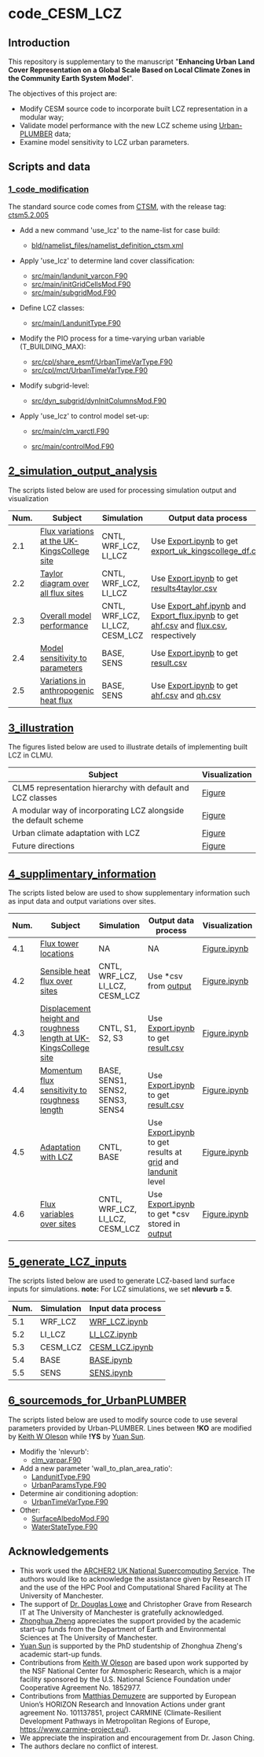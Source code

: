 # code_CESM_LCZ

## Introduction

This repository is supplementary to the manuscript "**Enhancing Urban Land Cover Representation on a Global Scale Based on Local Climate Zones in the Community Earth System Model**".

The objectives of this project are:

- Modify CESM source code to incorporate built LCZ representation in a modular way;
- Validate model performance with the new LCZ scheme using [Urban-PLUMBER](https://urban-plumber.github.io/) data;
- Examine model sensitivity to LCZ urban parameters.



## Scripts and data

### [1_code_modification](./1_code_modification)

The standard source code comes from [CTSM](https://github.com/ESCOMP/CTSM), with the release tag: [ctsm5.2.005](https://github.com/ESCOMP/CTSM/tree/ctsm5.2.005)

- Add a new command 'use_lcz' to the name-list for case build:
  - [‎bld/namelist_files/namelist_definition_ctsm.xml](./1_code_modification/bld/namelist_files/namelist_definition_ctsm.xml)

- Apply 'use_lcz' to determine land cover classification:
  - [src/main/landunit_varcon.F90](./1_code_modification/src/main/landunit_varcon.F90)
  - [src/main/initGridCellsMod.F90](./1_code_modification/src/main/initGridCellsMod.F90)
  - [src/main/subgridMod.F90](./1_code_modification/src/main/subgridMod.F90)
- Define LCZ classes:
  - [src/main/LandunitType.F90](./1_code_modification/src/main/LandunitType.F90)
- Modify the PIO process for a time-varying urban variable (T_BUILDING_MAX):
  - [src/cpl/share_esmf/UrbanTimeVarType.F90](./1_code_modification/src/cpl/share_esmf/UrbanTimeVarType.F90)
  - [src/cpl/mct/UrbanTimeVarType.F90](./1_code_modification/src/cpl/mct/UrbanTimeVarType.F90)

- Modify subgrid-level:

  - [src/dyn_subgrid/dynInitColumnsMod.F90](./1_code_modification/src/dyn_subgrid/dynInitColumnsMod.F90)

- Apply 'use_lcz' to control model set-up:

  - [src/main/clm_varctl.F90](./1_code_modification/src/main/clm_varctl.F90)

  - [src/main/controlMod.F90](./1_code_modification/src/main/controlMod.F90)

## [2_simulation_output_analysis](./2_simulation_output_analysis)

The scripts listed below are used for processing simulation output and visualization

| Num. | Subject                                                      | Simulation                      | Output data process                                          | Visualization                                                |
| ---- | ------------------------------------------------------------ | ------------------------------- | ------------------------------------------------------------ | ------------------------------------------------------------ |
| 2.1  | [Flux variations at the UK-KingsCollege site](./2_simulation_output_analysis/2.1_KingsCollege_site) | CNTL, WRF_LCZ, LI_LCZ           | Use [Export.ipynb](./2_simulation_output_analysis/2.1_KingsCollege_site/Export.ipynb) to get [export_uk_kingscollege_df.csv](2_simulation_output_analysis/2.1_KingsCollege_site/export_uk_kingscollege_df.csv) | [Figure.ipynb](./2_simulation_output_analysis/2.1_KingsCollege_site/Figure.ipynb) |
| 2.2  | [Taylor diagram over all flux sites](./2_simulation_output_analysis/2.2_Taylor_diagram_over_site) | CNTL, WRF_LCZ, LI_LCZ           | Use [Export.ipynb](./2_simulation_output_analysis/2.2_Taylor_diagram_over_site/Export.ipynb) to get [results4taylor.csv](./2_simulation_output_analysis/2.2_Taylor_diagram_over_site/results4taylor.csv) | [Figure.ipynb](././2_simulation_output_analysis/2.2_Taylor_diagram_over_site/Figure.ipynb) |
| 2.3  | [Overall model performance](./2_simulation_output_analysis/2.3_overall_model_performance) | CNTL, WRF_LCZ, LI_LCZ, CESM_LCZ | Use [Export_ahf.ipynb](./2_simulation_output_analysis/2.3_overall_model_performance/Export_ahf.ipynb) and [Export_flux.ipynb](./2_simulation_output_analysis/2.3_overall_model_performance/Export_flux.ipynb) to get [ahf.csv](././2_simulation_output_analysis/2.3_overall_model_performance/ahf.csv) and [flux.csv](././2_simulation_output_analysis/2.3_overall_model_performance/flux.csv), respectively | [Figure.ipynb](./2_simulation_output_analysis/2.3_overall_model_performance/Figure.ipynb) |
| 2.4  | [Model sensitivity to parameters](./2_simulation_output_analysis/2.4_model_sensitivity_to_parameters) | BASE, SENS                      | Use [Export.ipynb](./2_simulation_output_analysis/2.4_model_sensitivity_to_parameters/Export.ipynb) to get [result.csv](./2_simulation_output_analysis/2.4_model_sensitivity_to_parameters/result.csv) | [Figure.ipynb](./2_simulation_output_analysis/2.4_model_sensitivity_to_parameters/Figure.ipynb) |
| 2.5  | [Variations in anthropogenic heat flux](./2_simulation_output_analysis/2.5_variations_in_ahf) | BASE, SENS                      | Use [Export.ipynb](./2_simulation_output_analysis/2.5_variations_in_ahf/Export.ipynb) to get [ahf.csv](./2_simulation_output_analysis/2.5_variations_in_ahf/ahf.csv) and [qh.csv](./2_simulation_output_analysis/2.5_variations_in_ahf/qh.csv) | [Figure.ipynb](./2_simulation_output_analysis/2.5_variations_in_ahf/Figure.ipynb) |

## [3_illustration](./3_illustration)

The figures listed below are used to illustrate details of implementing built LCZ in CLMU.

| Subject                                                      | Visualization                                   |
| ------------------------------------------------------------ | ----------------------------------------------- |
| CLM5 representation hierarchy with default and LCZ classes   | [Figure](./3_illustration/clm5.pdf)             |
| A modular way of incorporating LCZ alongside the default scheme | [Figure](./3_illustration/use_lcz.pdf)          |
| Urban climate adaptation with LCZ                            | [Figure](./3_illustration/uk_map.pdf)           |
| Future directions                                            | [Figure](./3_illustration/future_direction.pdf) |

## [4_supplimentary_information](./4_supplimentary_information)

The scripts listed below are used to show supplementary information such as input data and output variations over sites.

| Num. | Subject                                                      | Simulation                       | Output data process                                          | Visualization                                                |
| ---- | ------------------------------------------------------------ | -------------------------------- | ------------------------------------------------------------ | ------------------------------------------------------------ |
| 4.1  | [Flux tower locations](./4_supplimentary_information/4.1_flux_tower_locations) | NA                               | NA                                                           | [Figure.ipynb](./4_supplimentary_information/4.1_flux_tower_locations/Figure.ipynb) |
| 4.2  | [Sensible heat flux over sites](./4_supplimentary_information/4.2_sensible_heat_flux) | CNTL, WRF_LCZ, LI_LCZ, CESM_LCZ  | Use *csv from [output](./4_supplimentary_information/4.5_flux_varaibles_over_sites/output) | [Figure.ipynb](./4_supplimentary_information/4.2_sensible_heat_flux/Figure.ipynb) |
| 4.3  | [Displacement height and roughness length at UK-KingsCollege site](./4_supplimentary_information/4.3_displacement_height_roughness_length) | CNTL, S1, S2, S3                 | Use [Export.ipynb](./4_supplimentary_information/4.3_displacement_height_roughness_length/Export.ipynb) to get [result.csv](4_suppilmentary_information/4.3_displacement_height_roughness_length/result.csv) | [Figure.ipynb](4_supplimentary_information/4.3_displacement_height_roughness_length/Figure.ipynb) |
| 4.4  | [Momentum flux sensitivity to roughness length](./4_supplimentary_information/4.4_momemtum_flux_sensitivity) | BASE, SENS1, SENS2, SENS3, SENS4 | Use [Export.ipynb](./4_supplimentary_information/4.4_momemtum_flux_sensitivity/Export.ipynb) to get [result.csv](./4_supplimentary_information/4.4_momemtum_flux_sensitivity/result.csv) | [Figure.ipynb](./4_supplimentary_information/4.4_momemtum_flux_sensitivity/Figure.ipynb) |
| 4.5  | [Adaptation with LCZ](./4_supplimentary_information/4.5_adaptation_with_lcz) | CNTL, BASE                       | Use [Export.ipynb](./4_supplimentary_information/4.5_adaptation_with_lcz/Export.ipynb) to get results at [grid](./4_supplimentary_information/4.5_adaptation_with_lcz/result_grid.csv) and [landunit](./4_supplimentary_information/4.5_adaptation_with_lcz/result_lnd.csv) level | [Figure.ipynb](./4_supplimentary_information/4.5_adaptation_with_lcz/Figure.ipynb) |
| 4.6  | [Flux variables over sites](./4_supplimentary_information/4.6_flux_varaibles_over_sites) | CNTL, WRF_LCZ, LI_LCZ, CESM_LCZ  | Use [Export.ipynb](./4_supplimentary_information/4.6_flux_varaibles_over_sites/Export.ipynb) to get *csv stored in [output](./4_supplimentary_information/4.6_flux_varaibles_over_sites/output/) | [Figure.ipynb](./4_supplimentary_information/4.6_flux_varaibles_over_sites/Figure.ipynb) |

## [5_generate_LCZ_inputs](./5_generate_LCZ_inputs)

The scripts listed below are used to generate LCZ-based land surface inputs for simulations. **note:** For LCZ simulations, we set **nlevurb = 5**. 

| Num. | Simulation | Input data process                                           |
| ---- | ---------- | ------------------------------------------------------------ |
| 5.1  | WRF_LCZ    | [WRF_LCZ.ipynb](./5_generate_LCZ_inputs/5.1_WRF_LCZ/WRF_LCZ.ipynb) |
| 5.2  | LI_LCZ     | [LI_LCZ.ipynb](./5_generate_LCZ_inputs/5.2_LI_LCZ/LI_LCZ.ipynb) |
| 5.3  | CESM_LCZ   | [CESM_LCZ.ipynb](./5_generate_LCZ_inputs/5.3_CESM_LCZ/CESM_LCZ.ipynb) |
| 5.4  | BASE       | [BASE.ipynb](./5_generate_LCZ_inputs/5.2_BASE/BASE.ipynb)    |
| 5.5  | SENS       | [SENS.ipynb](./5_generate_LCZ_inputs/5.5_SENS/SENS.ipynb)    |

## [6_sourcemods_for_UrbanPLUMBER](./6_sourcemods_for_UrbanPLUMBER)

The scripts listed below are used to modify source code to use several parameters provided by Urban-PLUMBER. Lines between **!KO** are modified by [Keith W Oleson](https://staff.ucar.edu/users/oleson) while **!YS** by [Yuan Sun](https://github.com/YuanSun-UoM).

- Modifiy the 'nlevurb':
  - [clm_varpar.F90](./6_sourcemods_for_UrbanPLUMBER/SourceMods/src.clm/clm_varpar.F90)
- Add a new parameter 'wall_to_plan_area_ratio':
  - [LandunitType.F90](./6_sourcemods_for_UrbanPLUMBER/SourceMods/src.clm/LandunitType.F90)
  - [UrbanParamsType.F90](./6_sourcemods_for_UrbanPLUMBER/SourceMods/src.clm/UrbanParamsType.F90)
- Determine air conditioning adoption:
  - [UrbanTimeVarType.F90](./6_sourcemods_for_UrbanPLUMBER/SourceMods/UrbanTimeVarType.F90)
- Other:
  - [SurfaceAlbedoMod.F90](./6_sourcemods_for_UrbanPLUMBER/SourceMods/src.clm/SurfaceAlbedoMod.F90)
  - [WaterStateType.F90](./6_sourcemods_for_UrbanPLUMBER/SourceMods/src.clm/WaterStateType.F90) 

## Acknowledgements

- This work used the [ARCHER2 UK National Supercomputing Service](https://www.archer2.ac.uk). 
  The authors would like to acknowledge the assistance given by Research IT and the use of the HPC Pool and Computational Shared Facility at The University of Manchester. 
- The support of [Dr. Douglas Lowe](https://github.com/douglowe) and Christopher Grave from Research IT at The University of Manchester is gratefully acknowledged. 
- [Zhonghua Zheng](https://github.com/zhonghua-zheng) appreciates the support provided by the academic start-up funds from the Department of Earth and Environmental Sciences at The University of Manchester.
- [Yuan Sun](https://github.com/YuanSun-UoM) is supported by the PhD studentship of Zhonghua Zheng's academic start-up funds.
- Contributions from [Keith W Oleson](https://staff.ucar.edu/users/oleson) are based upon work supported by the NSF National Center for Atmospheric Research, which is a major facility sponsored by the U.S. National Science Foundation under Cooperative Agreement No. 1852977.
- Contributions from [Matthias Demuzere](https://github.com/matthiasdemuzere) are supported by European Union’s HORIZON Research and Innovation Actions under grant agreement No. 101137851, project CARMINE (Climate-Resilient Development Pathways in Metropolitan Regions of Europe, https://www.carmine-project.eu/).
- We appreciate the inspiration and encouragement from Dr. Jason Ching.
- The authors declare no conflict of interest.